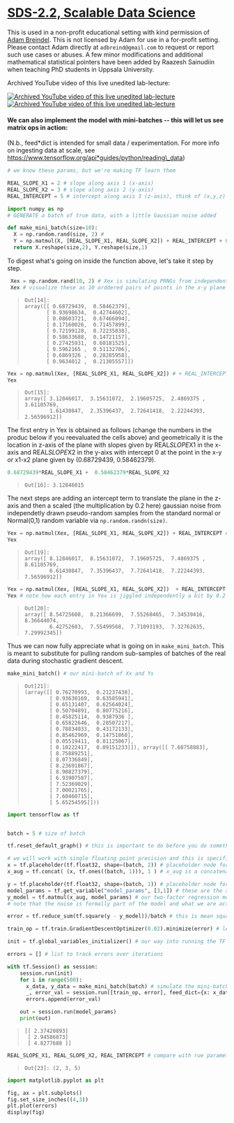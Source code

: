 [SDS-2.2, Scalable Data Science](https://lamastex.github.io/scalable-data-science/sds/2/2/)
===========================================================================================

This is used in a non-profit educational setting with kind permission of [Adam Breindel](https://www.linkedin.com/in/adbreind).
This is not licensed by Adam for use in a for-profit setting. Please contact Adam directly at `adbreind@gmail.com` to request or report such use cases or abuses.
A few minor modifications and additional mathematical statistical pointers have been added by Raazesh Sainudiin when teaching PhD students in Uppsala University.

Archived YouTube video of this live unedited lab-lecture:

[![Archived YouTube video of this live unedited lab-lecture](http://img.youtube.com/vi/Vwou20grUD4/0.jpg)](https://www.youtube.com/embed/Vwou20grUD4?start=378&end=2146&autoplay=1) [![Archived YouTube video of this live unedited lab-lecture](http://img.youtube.com/vi/-LLL3MUl9ps/0.jpg)](https://www.youtube.com/embed/-LLL3MUl9ps?start=0&end=2467&autoplay=1)

#### We can also implement the model with mini-batches -- this will let us see matrix ops in action:

(N.b., feed*dict is intended for small data / experimentation. For more info on ingesting data at scale, see https://www.tensorflow.org/api*guides/python/reading\_data)

``` python
# we know these params, but we're making TF learn them

REAL_SLOPE_X1 = 2 # slope along axis 1 (x-axis)
REAL_SLOPE_X2 = 3 # slope along axis 2 (y-axis)
REAL_INTERCEPT = 5 # intercept along axis 3 (z-axis), think of (x,y,z) axes in the usual way
```

``` python
import numpy as np
# GENERATE a batch of true data, with a little Gaussian noise added

def make_mini_batch(size=10):
  X = np.random.rand(size, 2) # 
  Y = np.matmul(X, [REAL_SLOPE_X1, REAL_SLOPE_X2]) + REAL_INTERCEPT + 0.2 * np.random.randn(size) 
  return X.reshape(size,2), Y.reshape(size,1)
```

To digest what's going on inside the function above, let's take it step by step.

``` python
 Xex = np.random.rand(10, 2) # Xex is simulating PRNGs from independent Uniform [0,1] RVs
 Xex # visualize these as 10 orddered pairs of points in the x-y plane that makes up our x-axis and y-axis (or x1 and x2 axes)
```

>     Out[14]: 
>     array([[ 0.68729439,  0.58462379],
>            [ 0.93698634,  0.42744602],
>            [ 0.08603721,  0.67466094],
>            [ 0.17160026,  0.71457899],
>            [ 0.72199128,  0.72235838],
>            [ 0.58633688,  0.14721157],
>            [ 0.27425931,  0.60181525],
>            [ 0.5962165 ,  0.51132706],
>            [ 0.6869326 ,  0.28285958],
>            [ 0.9634012 ,  0.21305557]])

``` python
Yex = np.matmul(Xex, [REAL_SLOPE_X1, REAL_SLOPE_X2]) # + REAL_INTERCEPT + 0.2 * np.random.randn(size) 
Yex
```

>     Out[15]: 
>     array([ 3.12846017,  3.15631072,  2.19605725,  2.4869375 ,  3.61105769,
>             1.61430847,  2.35396437,  2.72641418,  2.22244393,  2.56596912])

The first entry in Yex is obtained as follows (change the numbers in the produc below if you reevaluated the cells above) and geometrically it is the location in z-axis of the plane with slopes given by REAL*SLOPE*X1 in the x-axis and REAL*SLOPE*X2 in the y-aixs with intercept 0 at the point in the x-y or x1-x2 plane given by (0.68729439, 0.58462379).

``` python
0.68729439*REAL_SLOPE_X1 +  0.58462379*REAL_SLOPE_X2 
```

>     Out[16]: 3.12846015

The next steps are adding an intercept term to translate the plane in the z-axis and then a scaled (the multiplication by 0.2 here) gaussian noise from independetly drawn pseudo-random samples from the standard normal or Normal(0,1) random variable via `np.random.randn(size)`.

``` python
Yex = np.matmul(Xex, [REAL_SLOPE_X1, REAL_SLOPE_X2]) + REAL_INTERCEPT # + 0.2 * np.random.randn(10) 
Yex
```

>     Out[19]: 
>     array([ 8.12846017,  8.15631072,  7.19605725,  7.4869375 ,  8.61105769,
>             6.61430847,  7.35396437,  7.72641418,  7.22244393,  7.56596912])

``` python
Yex = np.matmul(Xex, [REAL_SLOPE_X1, REAL_SLOPE_X2])  + REAL_INTERCEPT + 0.2 * np.random.randn(10) 
Yex # note how each entry in Yex is jiggled independently a bit by 0.2 * np.random.randn()
```

>     Out[20]: 
>     array([ 8.54725608,  8.21366699,  7.55268465,  7.34539416,  8.36644074,
>             6.42752603,  7.55499568,  7.71093193,  7.32762635,  7.29992345])

Thus we can now fully appreciate what is going on in `make_mini_batch`. This is meant to substitute for pulling random sub-samples of batches of the real data during stochastic gradient descent.

``` python
make_mini_batch() # our mini-batch of Xx and Ys
```

>     Out[21]: 
>     (array([[ 0.76270993,  0.21237438],
>             [ 0.93630169,  0.63585941],
>             [ 0.65131407,  0.62564024],
>             [ 0.50704891,  0.80775216],
>             [ 0.45825114,  0.9387936 ],
>             [ 0.65822646,  0.28507217],
>             [ 0.78834033,  0.43172133],
>             [ 0.85462969,  0.14751868],
>             [ 0.05519411,  0.81125067],
>             [ 0.10222417,  0.09151233]]), array([[ 7.68758883],
>             [ 8.75889251],
>             [ 8.07336849],
>             [ 8.23691867],
>             [ 8.90827379],
>             [ 6.93907587],
>             [ 7.52369029],
>             [ 7.00021765],
>             [ 7.60460715],
>             [ 5.65254595]]))

``` python
import tensorflow as tf


batch = 5 # size of batch

tf.reset_default_graph() # this is important to do before you do something new in TF

# we will work with single floating point precision and this is specified in the tf.float32 type argument to each tf object/method
x = tf.placeholder(tf.float32, shape=(batch, 2)) # placeholder node for the pairs of x variables (predictors) in batches of size batch
x_aug = tf.concat( (x, tf.ones((batch, 1))), 1 ) # x_aug is a concatenation of a vector of 1`s along the first dimension

y = tf.placeholder(tf.float32, shape=(batch, 1)) # placeholder node for the univariate response y with batch many rows and 1 column
model_params = tf.get_variable("model_params", [3,1]) # these are the x1 slope, x2 slope and the intercept (3 rows and 1 column)
y_model = tf.matmul(x_aug, model_params) # our two-factor regression model is defined by this matrix multiplication
# note that the noise is formally part of the model and what we are actually modeling is the mean response...

error = tf.reduce_sum(tf.square(y - y_model))/batch # this is mean square error where the sum is computed by a reduce call on addition

train_op = tf.train.GradientDescentOptimizer(0.02).minimize(error) # learning rate is set to 0.02

init = tf.global_variables_initializer() # our way into running the TF session

errors = [] # list to track errors over iterations

with tf.Session() as session:
    session.run(init)    
    for i in range(500):
      x_data, y_data = make_mini_batch(batch) # simulate the mini-batch of data x1,x2 and response y with noise
      _, error_val = session.run([train_op, error], feed_dict={x: x_data, y: y_data})
      errors.append(error_val)

    out = session.run(model_params)
    print(out)
```

>     [[ 2.37420893]
>      [ 2.94586873]
>      [ 4.8277688 ]]

``` python
REAL_SLOPE_X1, REAL_SLOPE_X2, REAL_INTERCEPT # compare with rue parameter values - it's not too far from the estimates
```

>     Out[23]: (2, 3, 5)

``` python
import matplotlib.pyplot as plt

fig, ax = plt.subplots()
fig.set_size_inches((4,3))
plt.plot(errors)
display(fig)
```